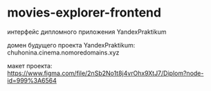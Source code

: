 # movies-explorer-frontend

интерфейс дипломного приложения YandexPraktikum

домен будущего проекта YandexPraktikum:
chuhonina.cinema.nomoredomains.xyz

макет проекта:
https://www.figma.com/file/2nSb2No1t8j4vrOhx9XtJ7/Diplom?node-id=999%3A6564
